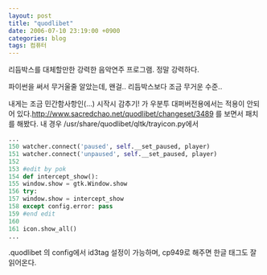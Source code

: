 ```yaml
---
layout: post
title: "quodlibet"
date: 2006-07-10 23:19:00 +0900
categories: blog
tags: 컴퓨터
---
```


리듬박스를 대체할만한 강력한 음악연주 프로그램. 정말 강력하다.

파이썬을 써서 무거울줄 알았는데, 왠걸.. 리듬박스보다 조금 무거운 수준..

내게는 조금 민간함사항인(...) 시작시 감추기! 가 우분투 대퍼버전용에서는 적용이 안되어 있다.http://www.sacredchao.net/quodlibet/changeset/3489 를 보면서 패치를 해봤다. 내 경우 /usr/share/quodlibet/qltk/trayicon.py에서

```python
...
150 watcher.connect('paused', self.__set_paused, player)
151 watcher.connect('unpaused', self.__set_paused, player)
152
153 #edit by pok
154 def intercept_show():
155 window.show = gtk.Window.show
156 try:
157 window.show = intercept_show
158 except config.error: pass
159 #end edit
160
161 icon.show_all()
...
```

.quodlibet 의 config에서 id3tag 설정이 가능하며, cp949로 해주면 한글 태그도 잘 읽어온다.

